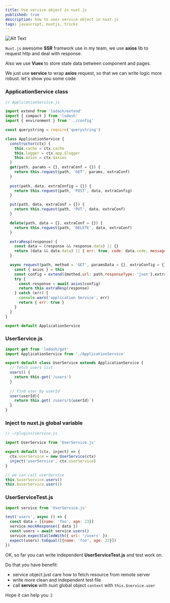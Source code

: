 ```yaml
---
title: Use service object in nuxt.js
published: true
description: how to user service object in nuxt.js 
tags: javascript, nuxtjs, tricks
---
```


![Alt Text](https://dev-to-uploads.s3.amazonaws.com/i/0lzcgl0sy9qx4wuevohr.jpg)

`Nuxt.js` awesome **SSR** framwork use in my team, we use **axios** lib to request http and deal with response.

Also we use **Vuex** to store state data between component and pages.  

We just use **service** to wrap **axios** request, so that we can write logic more robust. let's show you some code 


### ApplicationService class

```javascript
// ApplicationService.js

import extend from 'lodash/extend'
import { compact } from 'lodash'
import { environment } from '../config'

const querystring = require('querystring')

class ApplicationService {
  constructor(ctx) {
    this.cache = ctx.cache
    this.logger = ctx.app.$logger
    this.axios = ctx.$axios
  }
  get(path, params = {}, extraConf = {}) {
    return this.request(path, 'GET', params, extraConf)
  }
  
  post(path, data, extraConfig = {}) {
    return this.request(path, 'POST', data, extraConfig)
  }

  put(path, data, extraConf = {}) {
    return this.request(path, 'PUT', data, extraConf)
  }

  delete(path, data = {}, extraConf = {}) {
    return this.request(path, 'DELETE', data, extraConf)
  }

  extraResp(response) {
    const data = (response && response.data) || {}
    return (data && data.data) || { err: true, code: data.code, message: data.message }
  }

  async request(path, method = 'GET', paramsData = {}, extraConfig = {}) {
    const { axios } = this
    const config = extend({method,url: path,responseType: 'json'},extraConfig,)
    try {
      const response = await axios(config)
      return this.extraResp(response)
    } catch (err) {
      console.warn('application Service', err)
      return { err: true }
    }
  }
}

export default ApplicationService

```

### UserService.js

``` javascript
import get from 'lodash/get'
import ApplicationService from './ApplicationService'

export default class UserService extends ApplicationService {
  // fetch users list
  users() {
    return this.get('/users')
  }
  
  // find user by userId
  user(userId){
    return this.get(`/users/${userId}`)
  }
}

```



### Inject  to nuxt.js global variable

```javascript
// ~/plugins/service.js

import UserService from 'UserService.js'

export default (ctx, inject) => {
  ctx.userService = new UserService(ctx)
  inject('userService', ctx.userService)
}

// we can call userService 
this.$userService.users()
this.$userService.user(1)
```



### UserServiceTest.js

```javascript
import service from 'UserService.js'

test('users', async () => {
  const data = [{name: 'foo', age: 23}]
  service.mockResponse({ data })
  const users = await service.users()
  service.expectCalledWith({ url: '/users' })
  expect(users).toEqual([{name: 'foo', age: 23}])
})
```

OK, so far you can write independent **UserServiceTest.js** and test work on.

Do that you have benefit:

* service object just care how to fetch resource from remote server
* write more clean and independent test file
* call **service** with nuxt global object `context` with `this.$service.user` 

Hope it can help you :)
